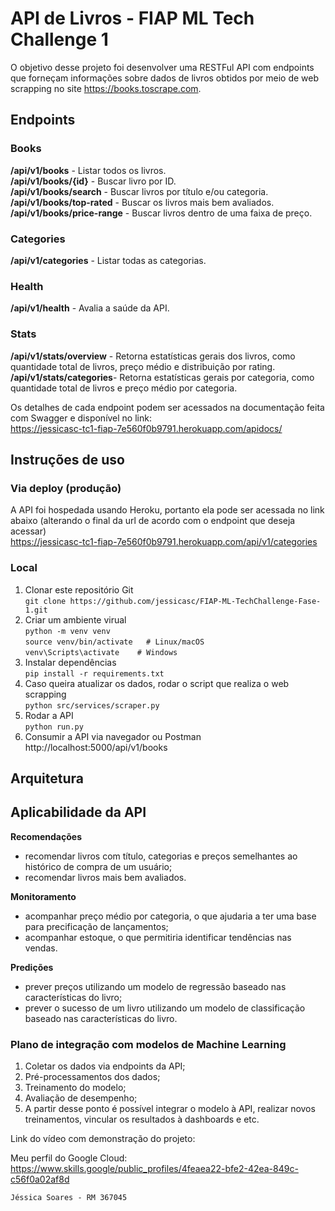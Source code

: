 # API de Livros - FIAP ML Tech Challenge 1

O objetivo desse projeto foi desenvolver uma RESTFul API com endpoints que forneçam informações sobre dados de livros obtidos por meio de web scrapping no site https://books.toscrape.com.

## Endpoints
### Books
**/api/v1/books** - Listar todos os livros.  
**/api/v1/books/{id}** - Buscar livro por ID.  
**/api/v1/books/search** - Buscar livros por título e/ou categoria.  
**/api/v1/books/top-rated** - Buscar os livros mais bem avaliados.  
**/api/v1/books/price-range** - Buscar livros dentro de uma faixa de preço.  
### Categories
**/api/v1/categories** - Listar todas as categorias.  
### Health
**/api/v1/health** - Avalia a saúde da API.  
### Stats
**/api/v1/stats/overview** - Retorna estatísticas gerais dos livros, como quantidade total de livros, preço médio e distribuição por rating.   
**/api/v1/stats/categories**- Retorna estatísticas gerais por categoria, como quantidade total de livros e preço médio por categoria.  
  
Os detalhes de cada endpoint podem ser acessados na documentação feita com Swagger e disponível no link:  
https://jessicasc-tc1-fiap-7e560f0b9791.herokuapp.com/apidocs/

## Instruções de uso
### Via deploy (produção)
A API foi hospedada usando Heroku, portanto ela pode ser acessada no link abaixo (alterando o final da url de acordo com o endpoint que deseja acessar)    
https://jessicasc-tc1-fiap-7e560f0b9791.herokuapp.com/api/v1/categories

### Local
1. Clonar este repositório Git  
   `git clone https://github.com/jessicasc/FIAP-ML-TechChallenge-Fase-1.git`
2. Criar um ambiente virual  
   `python -m venv venv`  
   `source venv/bin/activate   # Linux/macOS`  
   `venv\Scripts\activate    # Windows`    
3. Instalar dependências  
   `pip install -r requirements.txt`
4. Caso queira atualizar os dados, rodar o script que realiza o web scrapping  
   `python src/services/scraper.py`
5. Rodar a API  
    `python run.py`
6. Consumir a API via navegador ou Postman   
   http://localhost:5000/api/v1/books

## Arquitetura


## Aplicabilidade da API
**Recomendações**  
  - recomendar livros com título, categorias e preços semelhantes ao histórico de compra de um usuário;   
  - recomendar livros mais bem avaliados.
       
**Monitoramento**  
  - acompanhar preço médio por categoria, o que ajudaria a ter uma base para precificação de lançamentos;  
  - acompanhar estoque, o que permitiria identificar tendências nas vendas.

**Predições**  
  - prever preços utilizando um modelo de regressão baseado nas características do livro;    
  - prever o sucesso de um livro utilizando um modelo de classificação baseado nas características do livro.  

### Plano de integração com modelos de Machine Learning  
1. Coletar os dados via endpoints da API;  
2. Pré-processamentos dos dados;   
3. Treinamento do modelo;  
4. Avaliação de desempenho;  
5. A partir desse ponto é possível integrar o modelo à API, realizar novos treinamentos, vincular os resultados à dashboards e etc.

Link do vídeo com demonstração do projeto:


Meu perfil do Google Cloud:  
https://www.skills.google/public_profiles/4feaea22-bfe2-42ea-849c-c56f0a02af8d

`Jéssica Soares - RM 367045`














